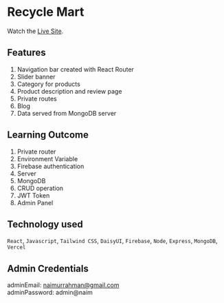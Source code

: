 # Recycle Mart

<!-- 📌📌 update the live site link  -->

Watch the [Live Site](https://ielts-mentor-9c05a.web.app/).

## Features

1. Navigation bar created with React Router
2. Slider banner
3. Category for products
4. Product description and review page
5. Private routes
6. Blog
7. Data served from MongoDB server

## Learning Outcome

1. Private router
2. Environment Variable
3. Firebase authentication
4. Server
5. MongoDB
6. CRUD operation
7. JWT Token
8. Admin Panel

## Technology used

`React`, `Javascript`, `Tailwind CSS`, `DaisyUI`, `Firebase`, `Node`, `Express`, `MongoDB`, `Vercel`

## Admin Credentials

adminEmail: naimurrahman@gmail.com <br>
adminPassword: admin@naim
